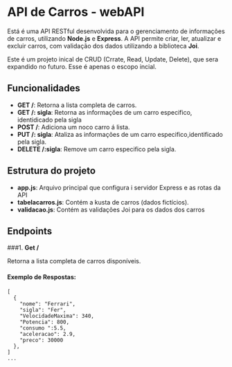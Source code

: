 # API de Carros - webAPI

Está é uma API RESTful desenvolvida para o gerenciamento de informações de carros, utilizando **Node.js** e **Express**. 
A API permite criar, ler, atualizar e excluir carros, com validação dos dados utilizando a biblioteca **Joi**.

Este é um projeto inical de CRUD (Crrate, Read, Update, Delete), que sera expandido no futuro. Esse é apenas o escopo incial.

## Funcionalidades 

- **GET /**: Retorna a lista completa de carros.
- **GET /: sigla**: Retorna as informações  de um carro especifico, identidicado pela sigla
- **POST /**: Adiciona um noco carro á lista.
- **PUT /: sigla**: Ataliza as informações de um carro especifico,identificado pela sigla.
- **DELETE /:sigla**: Remove um carro especifico pela sigla. 

## Estrutura do projeto

- **app.js**: Arquivo principal que configura i servidor Express e as rotas da API
- **tabelacarros.js**: Contém a kusta de carros (dados fictícios).
- **validacao.js**: Contém as validações Joi para os dados dos carros

## Endpoints

###1.  **Get /**

Retorna a lista completa de carros disponíveis.

#### Exemplo de Respostas:

```joi
[
  {
    "nome": "Ferrari",
    "sigla": "Fer",
    "VelocidadeMaxima": 340,
    "Potencia": 800,
    "consumo ":5.5,
    "aceleracao": 2.9,
    "preco": 30000
  },
]
...